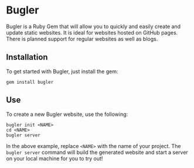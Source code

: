# Bugler

Bugler is a Ruby Gem that will allow you to quickly and easily create and update static websites. It is ideal for websites hosted on GitHub pages. There is planned support for regular websites as well as blogs.

## Installation

To get started with Bugler, just install the gem:

```
gem install bugler
```

## Use

To create a new Bugler website, use the following:
```
bugler init <NAME>
cd <NAME>
bugler server
```

In the above example, replace `<NAME>` with the name of your project. The `bugler server` command will build the generated website and start a server on your local machine for you to try out!
